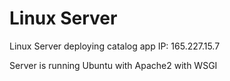 # Linux Server
Linux Server deploying catalog app
IP: 165.227.15.7

Server is running Ubuntu with Apache2 with WSGI
